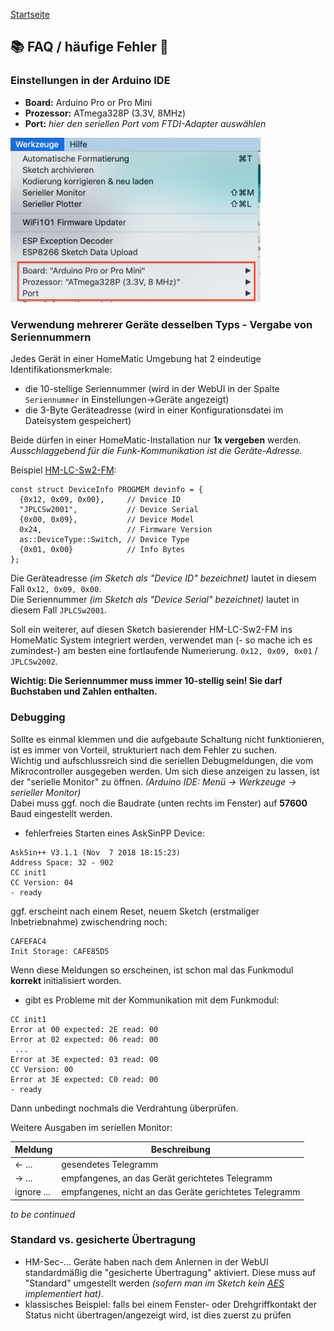 [Startseite](https://github.com/jp112sdl/AskSinPPCollection/blob/master/README.md)
## :books: FAQ / häufige Fehler :beginner:

### Einstellungen in der Arduino IDE
  - **Board:** Arduino Pro or Pro Mini
  - **Prozessor:** ATmega328P (3.3V, 8MHz)
  - **Port:** _hier den seriellen Port vom FTDI-Adapter auswählen_
  <img src="../Images/Arduino_IDE_Settings1.png" width=400>
  
### Verwendung mehrerer Geräte desselben Typs - Vergabe von Seriennummern
  Jedes Gerät in einer HomeMatic Umgebung hat 2 eindeutige Identifikationsmerkmale:
  - die 10-stellige Seriennummer (wird in der WebUI in der Spalte `Seriennummer` in Einstellungen->Geräte angezeigt)
  - die 3-Byte Geräteadresse (wird in einer Konfigurationsdatei im Dateisystem gespeichert)
  
  Beide dürfen in einer HomeMatic-Installation nur **1x vergeben** werden.<br>
  _Ausschlaggebend für die Funk-Kommunikation ist die Geräte-Adresse._
  
  Beispiel [HM-LC-Sw2-FM](https://github.com/jp112sdl/Beispiel_AskSinPP/blob/master/examples/HM-LC-Sw2-FM/HM-LC-Sw2-FM.ino):
  ```
  const struct DeviceInfo PROGMEM devinfo = {
    {0x12, 0x09, 0x00},     // Device ID
    "JPLCSw2001",           // Device Serial
    {0x00, 0x09},           // Device Model
    0x24,                   // Firmware Version
    as::DeviceType::Switch, // Device Type
    {0x01, 0x00}            // Info Bytes
  };
```
  
  Die Geräteadresse _(im Sketch als "Device ID" bezeichnet)_ lautet in diesem Fall `0x12, 0x09, 0x00`.<br>
  Die Seriennummer _(im Sketch als "Device Serial" bezeichnet)_ lautet in diesem Fall `JPLCSw2001`.<br>
  
  Soll ein weiterer, auf diesen Sketch basierender HM-LC-Sw2-FM ins HomeMatic System integriert werden, verwendet man (- so mache ich es zumindest-) am besten eine fortlaufende Numerierung. `0x12, 0x09, 0x01` / `JPLCSw2002`.<br>
  
  **Wichtig: Die Seriennummer muss immer 10-stellig sein! Sie darf Buchstaben und Zahlen enthalten.**

### Debugging

  Sollte es einmal klemmen und die aufgebaute Schaltung nicht funktionieren, ist es immer von Vorteil, strukturiert nach dem Fehler zu suchen.<br/>
  Wichtig und aufschlussreich sind die seriellen Debugmeldungen, die vom Mikrocontroller ausgegeben werden. Um sich diese anzeigen zu lassen, ist der "serielle Monitor" zu öffnen. _(Arduino IDE: Menü -> Werkzeuge -> serieller Monitor)_<br/>
  Dabei muss ggf. noch die Baudrate (unten rechts im Fenster) auf **57600** Baud eingestellt werden.<br/>
  
  - fehlerfreies Starten eines AskSinPP Device:
  ```
  AskSin++ V3.1.1 (Nov  7 2018 18:15:23)
  Address Space: 32 - 902
  CC init1
  CC Version: 04
  - ready
  ```
  ggf. erscheint nach einem Reset, neuem Sketch (erstmaliger Inbetriebnahme) zwischendring noch:
  ```
  CAFEFAC4
  Init Storage: CAFE85D5
  ```

  Wenn diese Meldungen so erscheinen, ist schon mal das Funkmodul **korrekt** initialisiert worden.
  
  - gibt es Probleme mit der Kommunikation mit dem Funkmodul:
  ```
  CC init1
  Error at 00 expected: 2E read: 00
  Error at 02 expected: 06 read: 00
   ...
  Error at 3E expected: 03 read: 00
  CC Version: 00
  Error at 3E expected: C0 read: 00
  - ready
   ```
   Dann unbedingt nochmals die Verdrahtung überprüfen.
  
  
  Weitere Ausgaben im seriellen Monitor:
  
  | Meldung | Beschreibung |
  | ------------- |-------------|
  | <- ... | gesendetes Telegramm |
  | -> ... | empfangenes, an das Gerät gerichtetes Telegramm |
  | ignore ... | empfangenes, nicht an das Geräte gerichtetes Telegramm |
  
  _to be continued_

### Standard vs. gesicherte Übertragung
  - HM-Sec-... Geräte haben nach dem Anlernen in der WebUI standardmäßig die "gesicherte Übertragung" aktiviert. Diese muss auf "Standard" umgestellt werden _(sofern man im Sketch kein [AES](https://github.com/pa-pa/AskSinPP#enable-aes-support) implementiert hat)_.
  - klassisches Beispiel: falls bei einem Fenster- oder Drehgriffkontakt der Status nicht übertragen/angezeigt wird, ist dies zuerst zu prüfen
